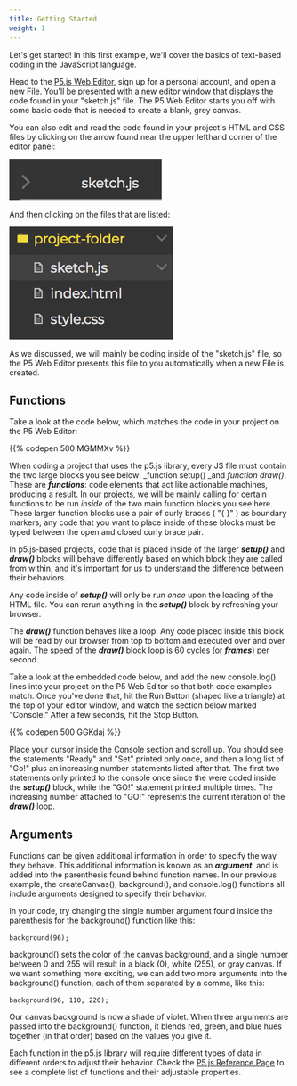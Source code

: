 ```yaml
---
title: Getting Started
weight: 1
---
```

Let's get started! In this first example, we'll cover the basics of text-based coding in the JavaScript language. 

Head to the [P5.js Web Editor](http://alpha.editor.p5js.org/), sign up for a personal account, and open a new File. You'll be presented with a new editor window that displays the code found in your "sketch.js" file. The P5 Web Editor starts you off with some basic code that is needed to create a blank, grey canvas.

You can also edit and read the code found in your project's HTML and CSS files by clicking on the arrow found near the upper lefthand corner of the editor panel:

![](/images/uploads/screen-shot-2018-05-28-at-11.55.32-am.png)

And then clicking on the files that are listed:

![](/images/uploads/screen-shot-2018-05-28-at-11.57.41-am.png)

As we discussed, we will mainly be coding inside of the "sketch.js" file, so the P5 Web Editor presents this file to you automatically when a new File is created. 

## Functions



Take a look at the code below, which matches the code in your project on the P5 Web Editor:

{{% codepen 500 MGMMXv %}}

When coding a project that uses the p5.js library, every JS file must contain the two large blocks you see below: _function setup() _and _function draw()_. These are _**functions**_: code elements that act like actionable machines, producing a result. In our projects, we will be mainly calling for certain functions to be run _inside_ of the two main function blocks you see here. These larger function blocks use a pair of curly braces ( "{   }" ) as boundary markers; any code that you want to place inside of these blocks must be typed between the open and closed curly brace pair. 

In p5.js-based projects, code that is placed inside of the larger _**setup()**_ and _**draw()**_ blocks will behave differently based on which block they are called from within, and it's important for us to understand the difference between their behaviors. 

Any code inside of _**setup()**_ will only be run _once_ upon the loading of the HTML file. You can rerun anything in the _**setup()**_ block by refreshing your browser.

The _**draw()**_ function behaves like a loop. Any code placed inside this block will be read by our browser from top to bottom and executed over and over again. The speed of the _**draw()**_ block loop is 60 cycles (or **_frames_**) per second. 

Take a look at the embedded code below, and add the new console.log() lines into your project on the P5 Web Editor so that both code examples match. Once you've done that, hit the Run Button (shaped like a triangle) at the top of your editor window, and watch the section below marked "Console." After a few seconds, hit the Stop Button.

{{% codepen 500 GGKdaj %}}

Place your cursor inside the Console section and scroll up. You should see the statements "Ready" and "Set" printed only once, and then a long list of "Go!" plus an increasing number statements listed after that. The first two statements only printed to the console once since the were coded inside the _**setup()**_ block, while the "GO!" statement printed multiple times. The increasing number attached to "GO!" represents the current iteration of the _**draw()**_  loop.



## Arguments

Functions can be given additional information in order to specify the way they behave. This additional information is known as an _**argument**_, and is added into the parenthesis found behind function names. In our previous example, the createCanvas(), background(), and console.log() functions all include arguments designed to specify their behavior.

In your code, try changing the single number argument found inside the parenthesis for the background() function like this:

```
background(96);
```

background() sets the color of the canvas background, and a single number between 0 and 255 will result in a black (0), white (255), or gray canvas. If we want something more exciting, we can add two more arguments into the background() function, each of them separated by a comma, like this:

```
background(96, 110, 220);
```

Our canvas background is now a shade of violet. When three arguments are passed into the background() function, it blends  red, green, and blue hues together (in that order) based on the values you give it.

Each function in the p5.js library will require different types of data in different orders to adjust their behavior. Check the [P5.js Reference Page](https://p5js.org/reference/) to see a complete list of functions and their adjustable properties.

